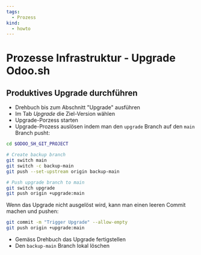 ```yaml
---
tags:
  - Prozess
kind:
  - howto
---
```

# Prozesse Infrastruktur - Upgrade Odoo.sh

## Produktives Upgrade durchführen

* Drehbuch bis zum Abschnitt "Upgrade" ausführen
* Im Tab *Upgrade* die Ziel-Version wählen
* Upgrade-Porzess starten
* Upgrade-Prozess auslösen indem man den `upgrade` Branch auf den `main` Branch pusht:

```bash
cd $ODOO_SH_GIT_PROJECT

# Create backup branch
git switch main
git switch -c backup-main
git push --set-upstream origin backup-main

# Push upgrade branch to main
git switch upgrade
git push origin +upgrade:main
```

Wenn das Upgrade nicht ausgelöst wird, kann man einen leeren Commit machen und pushen:

```bash
git commit -m "Trigger Upgrade" --allow-empty
git push origin +upgrade:main
```

* Gemäss Drehbuch das Upgrade fertigstellen
* Den `backup-main` Branch lokal löschen